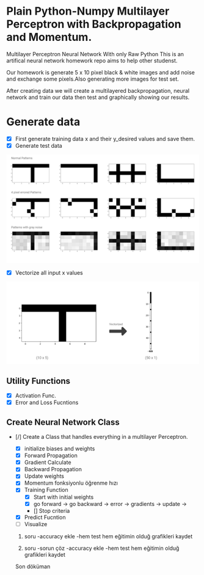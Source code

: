 # Plain Python-Numpy Multilayer Perceptron with Backpropagation and Momentum.

Multilayer Perceptron Neural Network With only Raw Python
This is an artifical neural network homework repo aims to help other studenst.

Our homework is generate 5 x 10 pixel black & white images and add noise and exchange some pixels.Also generating more images for test set.

After creating data we will create a multilayered backpropagation, neural network and train our data then test and graphically showing our results.

# Generate data

- [x] First generate training data x and their y_desired values and save them.
- [x] Generate test data

![training data](https://github.com/rumeysayilma/ann-hw/blob/master/images/trainin_data.jpg)

- [x] Vectorize all input x values

![vectorized training data](https://github.com/rumeysayilma/ann-hw/blob/master/images/vectorized-training-data.jpg)

## Utility Functions

- [x] Activation Func.
- [x] Error and Loss Fucntions

## Create Neural Network Class

- [/] Create a Class that handles everything in a multilayer Perceptron.
  - [x] initialize biases and weights
  - [x] Forward Propagation
  - [x] Gradient Calculate
  - [x] Backward Propagation
  - [x] Update weights
  - [x] Momentum fonksiyonlu öğrenme hızı
  - [x] Training Function
    - [x] Start with initial weights
    - [x] go forward -> go backward -> error -> gradients -> update ->
    - [] Stop criteria
  - [x] Predict Fucntion
  - [ ] Visualize
  1. soru
  -accuracy ekle
  -hem test hem eğitimin olduğ grafikleri kaydet

  2. soru
  -sorun çöz
  -accuracy ekle
  -hem test hem eğitimin olduğ grafikleri kaydet

  Son
  döküman
